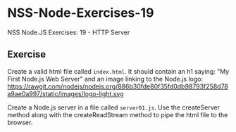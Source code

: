 # NSS-Node-Exercises-19
NSS Node.JS Exercises: 19 - HTTP Server

## Exercise

Create a valid html file called `index.html`. It should contain an h1 saying:
"My First Node.js Web Server" and an image linking to the Node.js logo:
https://rawgit.com/nodejs/nodejs.org/886b30fde80f35fd0db98793f258d78a9ae0a997/static/images/logo-light.svg

Create a Node.js server in a file called `server01.js`. Use the createServer method along with
the createReadStream method to pipe the html file to the browser.
